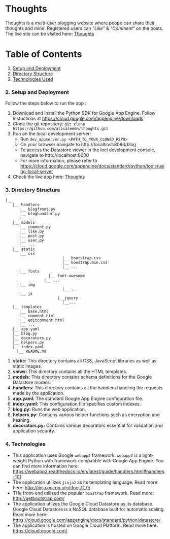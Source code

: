 # Thoughts
Thoughts is a multi-user blogging website where peope can share their thoughts and mind. Registered users can _"Like"_ & _"Comment"_ on the posts. The live site can be visited here: [Thoughts](https://thoughts-blog.appspot.com)


# Table of Contents
1. [Setup and Deployment](#setup)
2. [Directory Structure](#directory-structure)
3. [Technologies Used](#technologies)

### <a name="setup"></a>2. Setup and Deployment
Follow the steps below to run the app :

1. Download and Install the Python SDK for Google App Engine. Follow instuctions at https://cloud.google.com/appengine/downloads
2. Clone the git repository: `git clone https://github.com/alisaleemh/thoughts.git`
3. Run on the local development server:
	* Run `dev_appserver.py <PATH_TO_YOUR_CLONED_REPO>`
	* On your browser navigate to http://localhost:8080/blog
	* To access the Datastore viewer in the locl development console, navigate to http://localhost:8000
	* For more information, please refer to https://cloud.google.com/appengine/docs/standard/python/tools/using-local-server
4. Check the live app here: [Thoughts](https://thoughts-blog.appspot.com)

### <a name="directory-structure"></a>3. Directory Structure

```
|__
   |__ handlers
      |__ blogfront.py
      |__ bloghandler.py
      |__ ...
   |__ models
      |__ comment.py
      |__ like.py
      |__ post.py
      |__ user.py
      |__ ...
   |__ static
      |__ css  
						 |__ bootstrap.css
						 |__ boostrap.min.css
						 |__ ...
      |__ fonts
			       |__ font-awesome
		         |__ ...
      |__ img
						 |__ ...
      |__ js
					   |__jquery
						 |__...
   |__ templates
      |__ base.html
      |__ comment.html
      |__ editcomment.html
      |__ ...
   |__ app.yaml
   |__ blog.py
   |__ docorators.py
   |__ helpers.py
   |__ index.yaml
	 |__ README.md
```

1. **static:** This directory contains all CSS, JavaScript libraries as well as static images.
2. **views:** This directory contains all the HTML templates.
3. **models:** This directory contains schema definitions for the Google Datastore models.
4. **handlers:** This directory contains all the handlers handling the requests made by the application.
5. **app.yaml:** The standard Google App Engine configuration file.
6. **index.yaml:** This configuration file specifies custom indexes.
7. **blog.py:** Runs the web application.
8. **helpers.py:** Contains various helper functions such as encryption and hashing.
9. **decorators.py:** Contains various decorators essential for validation and application security.

### <a name="technologies"></a> 4. Technologies

* This application uses Google `webapp2` framework. `webapp2` is a light-weight Python web framework compatible with Google App Engine. You can find more information here: https://webapp2.readthedocs.io/en/latest/guide/handlers.html#handlers-101
* The application utilizes `jinja2` as its templating language. Read more here: http://jinja.pocoo.org/docs/2.9/
* THe front-end utilized the popular `boostrap` framework. Read more: http://getbootstrap.com/
* The application utlizes the Google Cloud Datastore as its database. Google Cloud Datastore is a NoSQL database built for automatic scaling. Read more here: https://cloud.google.com/appengine/docs/standard/python/datastore/
* The application is hosted on Google Cloud Platform. Read more here: https://cloud.google.com/
